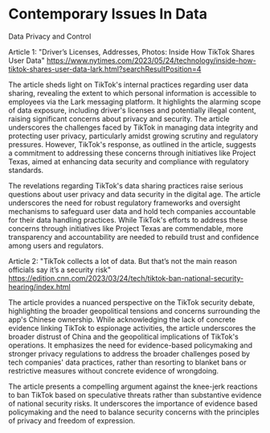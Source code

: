 # Contemporary Issues In Data

Data Privacy and Control

Article 1: "Driver’s Licenses, Addresses, Photos: Inside How TikTok Shares User Data"
https://www.nytimes.com/2023/05/24/technology/inside-how-tiktok-shares-user-data-lark.html?searchResultPosition=4

The article sheds light on TikTok's internal practices regarding user data sharing, revealing the extent to
which personal information is accessible to employees via the Lark messaging platform. It highlights the
alarming scope of data exposure, including driver's licenses and potentially illegal content, raising
significant concerns about privacy and security. The article underscores the challenges faced by TikTok in
managing data integrity and protecting user privacy, particularly amidst growing scrutiny and regulatory
pressures. However, TikTok's response, as outlined in the article, suggests a commitment to addressing these
concerns through initiatives like Project Texas, aimed at enhancing data security and compliance with regulatory
standards.

The revelations regarding TikTok's data sharing practices raise serious questions about user privacy and data
security in the digital age. The article underscores the need for robust regulatory frameworks and oversight
mechanisms to safeguard user data and hold tech companies accountable for their data handling practices. While
TikTok's efforts to address these concerns through initiatives like Project Texas are commendable, more
transparency and accountability are needed to rebuild trust and confidence among users and regulators. 

Article 2: "TikTok collects a lot of data. But that’s not the main reason officials say it’s a security risk"
https://edition.cnn.com/2023/03/24/tech/tiktok-ban-national-security-hearing/index.html

The article provides a nuanced perspective on the TikTok security debate, highlighting the broader geopolitical
tensions and concerns surrounding the app's Chinese ownership. While acknowledging the lack of concrete evidence
linking TikTok to espionage activities, the article underscores the broader distrust of China and the
geopolitical implications of TikTok's operations. It emphasizes the need for evidence-based policymaking and
stronger privacy regulations to address the broader challenges posed by tech companies' data practices, rather
than resorting to blanket bans or restrictive measures without concrete evidence of wrongdoing.

The article presents a compelling argument against the knee-jerk reactions to ban TikTok based on speculative
threats rather than substantive evidence of national security risks. It underscores the importance of evidence
based policymaking and the need to balance security concerns with the principles of privacy and freedom of
expression. 
